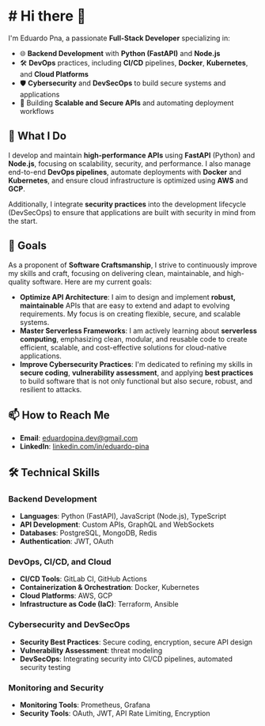 # # Hi there 👋

I'm Eduardo Pna, a passionate **Full-Stack Developer** specializing in:
- 🌐 **Backend Development** with **Python (FastAPI)** and **Node.js**  
- 🛠️ **DevOps** practices, including **CI/CD** pipelines, **Docker**, **Kubernetes**, and **Cloud Platforms**  
- 🛡️ **Cybersecurity** and **DevSecOps** to build secure systems and applications
- 🚀 Building **Scalable and Secure APIs** and automating deployment workflows

## 💼 What I Do
I develop and maintain **high-performance APIs** using **FastAPI** (Python) and **Node.js**, focusing on scalability, security, and performance. I also manage end-to-end **DevOps pipelines**, automate deployments with **Docker** and **Kubernetes**, and ensure cloud infrastructure is optimized using **AWS** and **GCP**.

Additionally, I integrate **security practices** into the development lifecycle (DevSecOps) to ensure that applications are built with security in mind from the start.

## 🎯 Goals
As a proponent of **Software Craftsmanship**, I strive to continuously improve my skills and craft, focusing on delivering clean, maintainable, and high-quality software. Here are my current goals:
- **Optimize API Architecture**: I aim to design and implement **robust, maintainable** APIs that are easy to extend and adapt to evolving requirements. My focus is on creating flexible, secure, and scalable systems.
- **Master Serverless Frameworks**: I am actively learning about **serverless computing**, emphasizing clean, modular, and reusable code to create efficient, scalable, and cost-effective solutions for cloud-native applications.
- **Improve Cybersecurity Practices**: I'm dedicated to refining my skills in **secure coding**, **vulnerability assessment**, and applying **best practices** to build software that is not only functional but also secure, robust, and resilient to attacks.

## 📫 How to Reach Me
- **Email**: [eduardopina.dev@gmail.com](mailto:eduardopina.dev@gmail.com)
- **LinkedIn**: [linkedin.com/in/eduardo-pina](https://linkedin.com/in/eduardo-pina)

## 🛠️ Technical Skills

### Backend Development
- **Languages**: Python (FastAPI), JavaScript (Node.js), TypeScript
- **API Development**: Custom APIs, GraphQL and WebSockets
- **Databases**: PostgreSQL, MongoDB, Redis
- **Authentication**: JWT, OAuth

### DevOps, CI/CD, and Cloud
- **CI/CD Tools**: GitLab CI, GitHub Actions
- **Containerization & Orchestration**: Docker, Kubernetes
- **Cloud Platforms**: AWS, GCP
- **Infrastructure as Code (IaC)**: Terraform, Ansible

### Cybersecurity and DevSecOps
- **Security Best Practices**: Secure coding, encryption, secure API design
- **Vulnerability Assessment**: threat modeling
- **DevSecOps**: Integrating security into CI/CD pipelines, automated security testing

### Monitoring and Security
- **Monitoring Tools**: Prometheus, Grafana
- **Security Tools**: OAuth, JWT, API Rate Limiting, Encryption
